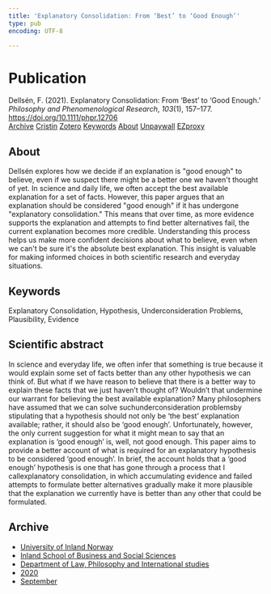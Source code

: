 ```yaml
---
title: 'Explanatory Consolidation: From ‘Best’ to ‘Good Enough’'
type: pub
encoding: UTF-8

---
```

<h1>Publication</h1>
<article id="csl-bib-container-E8JQ4UD9" class="csl-bib-container">
  <div class="csl-bib-body"> <div class="csl-entry">Dellsén, F. (2021). Explanatory Consolidation: From ‘Best’ to ‘Good Enough.’ <i>Philosophy and Phenomenological Research</i>, <i>103</i>(1), 157–177. <a href="https://doi.org/10.1111/phpr.12706">https://doi.org/10.1111/phpr.12706</a></div> </div>
  <div class="csl-bib-buttons">
    <a href="#taxonomy-article-E8JQ4UD9" alt="archive" class="csl-bib-button">Archive</a>
    <a href="https://app.cristin.no/results/show.jsf?id=1828867" alt="Cristin" class="csl-bib-button">Cristin</a>
    <a href="http://zotero.org/groups/5881554/items/E8JQ4UD9" alt="Zotero" class="csl-bib-button">Zotero</a>
    <a href="#keywords-article-E8JQ4UD9" alt="keywords" class="csl-bib-button">Keywords</a>
    <a href="#about-article-E8JQ4UD9" alt="about_pub" class="csl-bib-button">About</a>
    <a href="https://onlinelibrary.wiley.com/doi/pdfdirect/10.1111/phpr.12706" alt="Unpaywall" class="csl-bib-button">Unpaywall</a>
    <a href="https://onlinelibrary.wiley.com/doi/pdfdirect/10.1111/phpr.12706" alt="EZproxy" class="csl-bib-button">EZproxy</a>
  </div>
  <div id="csl-bib-meta-container-E8JQ4UD9"></div>
</article>
<div id="csl-bib-meta-E8JQ4UD9" class="csl-bib-meta">
  <article id="about-article-E8JQ4UD9" class="about_pub-article">
    <h1>About</h1>
    Dellsén explores how we decide if an explanation is "good enough" to believe, even if we suspect there might be a better one we haven't thought of yet. In science and daily life, we often accept the best available explanation for a set of facts. However, this paper argues that an explanation should be considered "good enough" if it has undergone "explanatory consolidation." This means that over time, as more evidence supports the explanation and attempts to find better alternatives fail, the current explanation becomes more credible. Understanding this process helps us make more confident decisions about what to believe, even when we can't be sure it's the absolute best explanation. This insight is valuable for making informed choices in both scientific research and everyday situations.
  </article>
  <article id="keywords-article-E8JQ4UD9" class="keywords-article">
    <h1>Keywords</h1>
    Explanatory Consolidation, Hypothesis, Underconsideration Problems, Plausibility, Evidence
  </article>
  <article id="abstract-article-E8JQ4UD9" class="abstract-article">
    <h1>Scientific abstract</h1>
    In science and everyday life, we often infer that something is true because it would explain some set of facts better than any other hypothesis we can think of. But what if we have reason to believe that there is a better way to explain these facts that we just haven’t thought of? Wouldn’t that undermine our warrant for believing the best available explanation? Many philosophers have assumed that we can solve suchunderconsideration problemsby stipulating that a hypothesis should not only be ‘the best’ explanation available; rather, it should also be ‘good enough’. Unfortunately, however, the only current suggestion for what it might mean to say that an explanation is ‘good enough’ is, well, not good enough. This paper aims to provide a better account of what is required for an explanatory hypothesis to be considered ‘good enough’. In brief, the account holds that a ‘good enough’ hypothesis is one that has gone through a process that I callexplanatory consolidation, in which accumulating evidence and failed attempts to formulate better alternatives gradually make it more plausible that the explanation we currently have is better than any other that could be formulated.
  </article>
  <article id="taxonomy-article-E8JQ4UD9" class="taxonomy-article">
    <h1>Archive</h1>
    <ul>
      <li>
        <a href="/en/archive/?key=3DCRN523">University of Inland Norway</a>
      </li>
      <li>
        <a href="/en/archive/?key=DU8Q9LN9">Inland School of Business and Social Sciences</a>
      </li>
      <li>
        <a href="/en/archive/?key=ITYAG68H">Department of Law, Philosophy and International studies</a>
      </li>
      <li>
        <a href="/en/archive/?key=JASBEF8B">2020</a>
      </li>
      <li>
        <a href="/en/archive/?key=WFSUR3KE">September</a>
      </li>
    </ul>
  </article>
</div>
